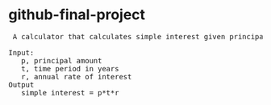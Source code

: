# github-final-project
<pre> A calculator that calculates simple interest given principal, annual rate of interest and time period in years.

Input: 
   p, principal amount
   t, time period in years
   r, annual rate of interest
Output
   simple interest = p*t*r </pre>
